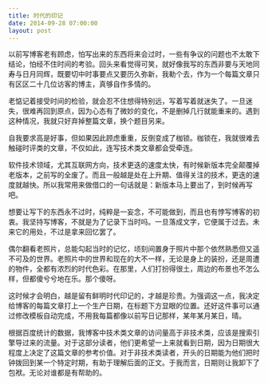 ```yaml
---
title: 时代的印记
date: 2014-09-28 07:00:00
layout: post
---
```


以前写博客老有顾虑，怕写出来的东西将来会过时，一些有争议的问题也不太敢下结论，怕经不住时间的考验。回头来看觉得可笑，就好像我写的东西非要与天地同寿与日月同辉，既要切中时事要点又要历久弥新，我勒个去，作为一个每篇文章只有区区二十几位访客的博主，真够自作多情的。

老惦记着接受时间的检验，就会忍不住想得特别远，写着写着就迷失了。一旦迷失，很难再回到原点，因为心态有了微妙的变化，不是删掉几行就能重来的。遇到这种情况，我就只好弃掉整篇文章，换个题目另来。

自我要求高是好事，但如果因此顾虑重重，反倒变成了枷锁。枷锁在，我就很难去触碰时评类的文章，不仅如此，连写技术类文章都会受牵连。

软件技术领域，尤其互联网方向，技术更迭的速度太快，有时候新版本完全颠覆掉老版本，之前写的全废了。而且一般越是处在上升期、值得关注的技术，更迭的速度就越快。所以我常用来做借口的一句话就是：新版本马上要出了，到时候再写吧。

想要让写下的东西永不过时，纯粹是一妄念，不可能做到，而且也有悖写博客的初衷。我坚持写博客，不就是为了记录下当时吗。一旦落成文字，它便属于过去。未来它的用处，不过是拿来回忆罢了。

偶尔翻看老照片，总能勾起当时的记忆，顷刻间置身于照片中那个依然熟悉但又遥不可及的世界。老照片中的世界和现在的大不一样，无论是身上的装扮，还是周遭的物件，全都有浓烈的时代色彩。在那里，人们打扮得很土，周边的布景也不怎么样，但都傻兮兮地在乐。那个傻呀。

这时候才会明白，越是留有鲜明时代印记的，才越是珍贵。为强调这一点，我决定给博客的每篇文章打上一个生产日期，在标题下方显眼的位置。还好这件事可以通过修改模板自动完成，不用我每篇都像以前写日记那样，某年某月某日，晴。

<split></split>

根据百度统计的数据，我博客中技术类文章的访问量高于非技术类，应该是搜索引擎导过来的流量。对于这部分读者，他们更希望一上来就看到日期，因为日期很大程度上决定了这篇文章的参考价值。对于非技术类读者，开头的日期能为他们把时钟拨回到某一个特定时期，有助于理解后面的正文。于我而言，日期则让我卸下了包袱。无论对谁都是有帮助的。

